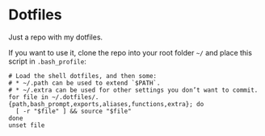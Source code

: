 # Dotfiles

Just a repo with my dotfiles. 

If you want to use it, clone the repo into your root folder `~/` and place this script in `.bash_profile`:

```shell
# Load the shell dotfiles, and then some:
# * ~/.path can be used to extend `$PATH`.
# * ~/.extra can be used for other settings you don’t want to commit.
for file in ~/.dotfiles/.{path,bash_prompt,exports,aliases,functions,extra}; do
  [ -r "$file" ] && source "$file"
done
unset file
```
